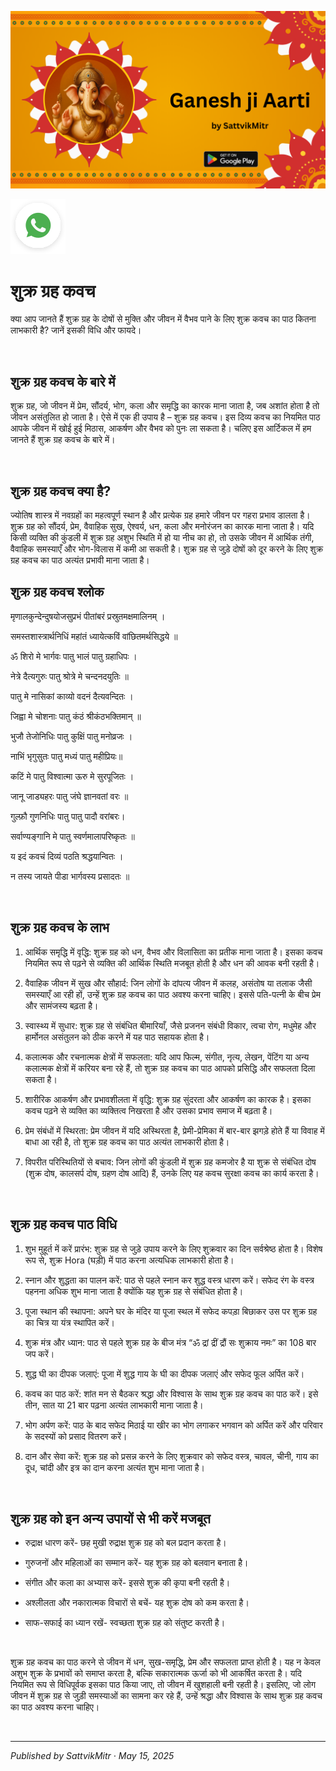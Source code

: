 <!-- Banner SVG -->
![Banner](https://raw.githubusercontent.com/anandwana001/content-repo/refs/heads/main/aarti/ganesh/ganesh_ji_aarti_banner.png)

<!-- Share & WhatsApp icons as SVG -->
<a href="https://api.whatsapp.com/send?text=Check%20out%20this%20article%20in%20the%20Hanuman%20Chalisa%20app%3A%20https%3A%2F%2Fwww.sattvikmitr.com%2Farticles%3FcontentUrl%3Dhttps%253A%252F%252Fraw.githubusercontent.com%252Fanandwana001%252Fcontent-repo%252Frefs%252Fheads%252Fmain%252Faarti%252Fganesh%252Fganesh_aarti_english.md%26title%3DGanesh%2520Aarti">
  <img src="https://raw.githubusercontent.com/anandwana001/content-repo/refs/heads/main/assets/ic_wtsapp_share_rounded.svg" alt="WhatsApp"/>
</a>

<br>

# शुक्र ग्रह कवच
क्या आप जानते हैं शुक्र ग्रह के दोषों से मुक्ति और जीवन में वैभव पाने के लिए शुक्र कवच का पाठ कितना लाभकारी है? जानें इसकी विधि और फायदे।

<br>

## शुक्र ग्रह कवच के बारे में
शुक्र ग्रह, जो जीवन में प्रेम, सौंदर्य, भोग, कला और समृद्धि का कारक माना जाता है, जब अशांत होता है तो जीवन असंतुलित हो जाता है। ऐसे में एक ही उपाय है – शुक्र ग्रह कवच। इस दिव्य कवच का नियमित पाठ आपके जीवन में खोई हुई मिठास, आकर्षण और वैभव को पुनः ला सकता है। चलिए इस आर्टिकल में हम जानते हैं शुक्र ग्रह कवच के बारे में।

<br>

## शुक्र ग्रह कवच क्या है?
ज्योतिष शास्त्र में नवग्रहों का महत्वपूर्ण स्थान है और प्रत्येक ग्रह हमारे जीवन पर गहरा प्रभाव डालता है। शुक्र ग्रह को सौंदर्य, प्रेम, वैवाहिक सुख, ऐश्वर्य, धन, कला और मनोरंजन का कारक माना जाता है। यदि किसी व्यक्ति की कुंडली में शुक्र ग्रह अशुभ स्थिति में हो या नीच का हो, तो उसके जीवन में आर्थिक तंगी, वैवाहिक समस्याएँ और भोग-विलास में कमी आ सकती है। शुक्र ग्रह से जुड़े दोषों को दूर करने के लिए शुक्र ग्रह कवच का पाठ अत्यंत प्रभावी माना जाता है।

## शुक्र ग्रह कवच श्लोक
मृणालकुन्देन्दुषयोजसुप्रभं पीतांबरं प्रस्रुतमक्षमालिनम् ।

समस्तशास्त्रार्थनिधिं महांतं ध्यायेत्कविं वांछितमर्थसिद्धये ॥

ॐ शिरो मे भार्गवः पातु भालं पातु ग्रहाधिपः ।

नेत्रे दैत्यगुरुः पातु श्रोत्रे मे चन्दनदयुतिः ॥

पातु मे नासिकां काव्यो वदनं दैत्यवन्दितः ।

जिह्वा मे चोशनाः पातु कंठं श्रीकंठभक्तिमान् ॥

भुजौ तेजोनिधिः पातु कुक्षिं पातु मनोव्रजः ।

नाभिं भृगुसुतः पातु मध्यं पातु महीप्रियः॥

कटिं मे पातु विश्वात्मा ऊरु मे सुरपूजितः ।

जानू जाड्यहरः पातु जंघे ज्ञानवतां वरः ॥

गुल्फ़ौ गुणनिधिः पातु पातु पादौ वरांबरः।

सर्वाण्यङ्गानि मे पातु स्वर्णमालापरिष्कृतः ॥

य इदं कवचं दिव्यं पठति श्रद्धयान्वितः ।

न तस्य जायते पीडा भार्गवस्य प्रसादतः ॥

<br>

## शुक्र ग्रह कवच के लाभ
1. आर्थिक समृद्धि में वृद्धि: शुक्र ग्रह को धन, वैभव और विलासिता का प्रतीक माना जाता है। इसका कवच नियमित रूप से पढ़ने से व्यक्ति की आर्थिक स्थिति मजबूत होती है और धन की आवक बनी रहती है।

2. वैवाहिक जीवन में सुख और सौहार्द: जिन लोगों के दांपत्य जीवन में कलह, असंतोष या तलाक जैसी समस्याएँ आ रही हों, उन्हें शुक्र ग्रह कवच का पाठ अवश्य करना चाहिए। इससे पति-पत्नी के बीच प्रेम और सामंजस्य बढ़ता है।

3. स्वास्थ्य में सुधार: शुक्र ग्रह से संबंधित बीमारियाँ, जैसे प्रजनन संबंधी विकार, त्वचा रोग, मधुमेह और हार्मोनल असंतुलन को ठीक करने में यह पाठ सहायक होता है।

4. कलात्मक और रचनात्मक क्षेत्रों में सफलता: यदि आप फिल्म, संगीत, नृत्य, लेखन, पेंटिंग या अन्य कलात्मक क्षेत्रों में करियर बना रहे हैं, तो शुक्र ग्रह कवच का पाठ आपको प्रसिद्धि और सफलता दिला सकता है।

5. शारीरिक आकर्षण और प्रभावशीलता में वृद्धि: शुक्र ग्रह सुंदरता और आकर्षण का कारक है। इसका कवच पढ़ने से व्यक्ति का व्यक्तित्व निखरता है और उसका प्रभाव समाज में बढ़ता है।

6. प्रेम संबंधों में स्थिरता: प्रेम जीवन में यदि अस्थिरता है, प्रेमी-प्रेमिका में बार-बार झगड़े होते हैं या विवाह में बाधा आ रही है, तो शुक्र ग्रह कवच का पाठ अत्यंत लाभकारी होता है।

7. विपरीत परिस्थितियों से बचाव: जिन लोगों की कुंडली में शुक्र ग्रह कमजोर है या शुक्र से संबंधित दोष (शुक्र दोष, कालसर्प दोष, ग्रहण दोष आदि) हैं, उनके लिए यह कवच सुरक्षा कवच का कार्य करता है।

<br>

## शुक्र ग्रह कवच पाठ विधि
1. शुभ मुहूर्त में करें प्रारंभ: शुक्र ग्रह से जुड़े उपाय करने के लिए शुक्रवार का दिन सर्वश्रेष्ठ होता है। विशेष रूप से, शुक्र Hora (घड़ी) में पाठ करना अत्यधिक लाभकारी होता है।

2. स्नान और शुद्धता का पालन करें: पाठ से पहले स्नान कर शुद्ध वस्त्र धारण करें। सफेद रंग के वस्त्र पहनना अधिक शुभ माना जाता है क्योंकि यह शुक्र ग्रह से संबंधित होता है।

3. पूजा स्थान की स्थापना: अपने घर के मंदिर या पूजा स्थल में सफेद कपड़ा बिछाकर उस पर शुक्र ग्रह का चित्र या यंत्र स्थापित करें।

4. शुक्र मंत्र और ध्यान: पाठ से पहले शुक्र ग्रह के बीज मंत्र “ॐ द्रां द्रीं द्रौं सः शुक्राय नमः” का 108 बार जप करें।

5. शुद्ध घी का दीपक जलाएं: पूजा में शुद्ध गाय के घी का दीपक जलाएं और सफेद फूल अर्पित करें।

6. कवच का पाठ करें: शांत मन से बैठकर श्रद्धा और विश्वास के साथ शुक्र ग्रह कवच का पाठ करें। इसे तीन, सात या 21 बार पढ़ना अत्यंत लाभकारी माना जाता है।

7. भोग अर्पण करें: पाठ के बाद सफेद मिठाई या खीर का भोग लगाकर भगवान को अर्पित करें और परिवार के सदस्यों को प्रसाद वितरण करें।

8. दान और सेवा करें: शुक्र ग्रह को प्रसन्न करने के लिए शुक्रवार को सफेद वस्त्र, चावल, चीनी, गाय का दूध, चांदी और इत्र का दान करना अत्यंत शुभ माना जाता है।

<br>

## शुक्र ग्रह को इन अन्य उपायों से भी करें मजबूत 
- रुद्राक्ष धारण करें- छह मुखी रुद्राक्ष शुक्र ग्रह को बल प्रदान करता है।

- गुरुजनों और महिलाओं का सम्मान करें- यह शुक्र ग्रह को बलवान बनाता है।

- संगीत और कला का अभ्यास करें- इससे शुक्र की कृपा बनी रहती है।

- अश्लीलता और नकारात्मक विचारों से बचें- यह शुक्र दोष को कम करता है।

- साफ-सफाई का ध्यान रखें- स्वच्छता शुक्र ग्रह को संतुष्ट करती है।

<br>

शुक्र ग्रह कवच का पाठ करने से जीवन में धन, सुख-समृद्धि, प्रेम और सफलता प्राप्त होती है। यह न केवल अशुभ शुक्र के प्रभावों को समाप्त करता है, बल्कि सकारात्मक ऊर्जा को भी आकर्षित करता है। यदि नियमित रूप से विधिपूर्वक इसका पाठ किया जाए, तो जीवन में खुशहाली बनी रहती है। इसलिए, जो लोग जीवन में शुक्र ग्रह से जुड़ी समस्याओं का सामना कर रहे हैं, उन्हें श्रद्धा और विश्वास के साथ शुक्र ग्रह कवच का पाठ अवश्य करना चाहिए।

<br>

---

*Published by SattvikMitr · May 15, 2025*

